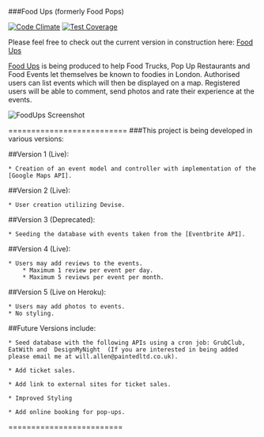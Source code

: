 ###Food Ups (formerly Food Pops)

[![Code Climate](https://codeclimate.com/github/painted/FoodPops/badges/gpa.svg)](https://codeclimate.com/github/painted/FoodPops) [![Test Coverage](https://codeclimate.com/github/painted/FoodPops/badges/coverage.svg)](https://codeclimate.com/github/painted/FoodPops)

Please feel free to check out the current version in construction here: [Food Ups]

[Food Ups] is being produced to help Food Trucks, Pop Up Restaurants and Food Events let themselves be known to foodies in London.  Authorised users can list events which will then be displayed on a map.  Registered users will be able to comment, send photos and rate their experience at the events.

![FoodUps Screenshot](http://www.paintedchef.com/images/FoodUps.png)

==========================
###This project is being developed in various versions:

##Version 1 (Live):

	* Creation of an event model and controller with implementation of the [Google Maps API].

##Version 2 (Live):

	* User creation utilizing Devise.

##Version 3 (Deprecated): 

	* Seeding the database with events taken from the [Eventbrite API].

##Version 4 (Live): 
	
	* Users may add reviews to the events.
		* Maximum 1 review per event per day.
		* Maximum 5 reviews per event per month.

##Version 5 (Live on Heroku): 
	
	* Users may add photos to events.
	* No styling.


##Future Versions include:

	* Seed database with the following APIs using a cron job: GrubClub, EatWith and  DesignMyNight  (If you are interested in being added please email me at will.allen@paintedltd.co.uk).

	* Add ticket sales.

	* Add link to external sites for ticket sales.

	* Improved Styling

	* Add online booking for pop-ups.

=========================

[Food Ups]:https://foodups.herokuapp.com/
[Google Maps API]:https://developers.google.com/maps/
[Eventbrite API]:http://developer.eventbrite.com/
[Live on Heroku]:https://foodups.herokuapp.com/
